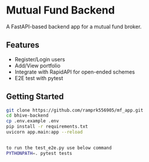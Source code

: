 # Mutual Fund Backend

A FastAPI-based backend app for a mutual fund broker.

## Features

- Register/Login users
- Add/View portfolio
- Integrate with RapidAPI for open-ended schemes
- E2E test with pytest

## Getting Started

```bash
git clone https://github.com/ramprk556905/mf_app.git
cd bhive-backend
cp .env.example .env
pip install -r requirements.txt
uvicorn app.main:app --reload


to run the test_e2e.py use below command
PYTHONPATH=. pytest tests
